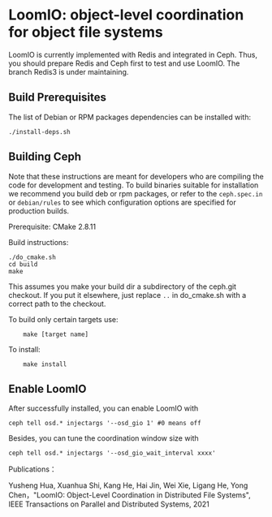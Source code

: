 # LoomIO: object-level coordination for object file systems

LoomIO is currently implemented with Redis and integrated in Ceph. Thus, you should prepare Redis and Ceph first to test and use LoomIO.
The branch Redis3 is under maintaining.

## Build Prerequisites

The list of Debian or RPM packages dependencies can be installed with:

	./install-deps.sh


## Building Ceph

Note that these instructions are meant for developers who are
compiling the code for development and testing.  To build binaries
suitable for installation we recommend you build deb or rpm packages,
or refer to the `ceph.spec.in` or `debian/rules` to see which
configuration options are specified for production builds.

Prerequisite: CMake 2.8.11

Build instructions:

	./do_cmake.sh
	cd build
	make

This assumes you make your build dir a subdirectory of the ceph.git
checkout. If you put it elsewhere, just replace `..` in do_cmake.sh with a
correct path to the checkout.

To build only certain targets use:

        make [target name]

To install:

        make install
 
## Enable LoomIO

After successfully installed, you can enable LoomIO with 
	
	ceph tell osd.* injectargs '--osd_gio 1' #0 means off
Besides, you can tune the coordination window size with	
	
	ceph tell osd.* injectargs '--osd_gio_wait_interval xxxx'



Publications：

Yusheng Hua, Xuanhua Shi, Kang He, Hai Jin, Wei Xie, Ligang He, Yong Chen，"LoomIO: Object-Level Coordination in Distributed File Systems", IEEE Transactions on Parallel and Distributed Systems, 2021
